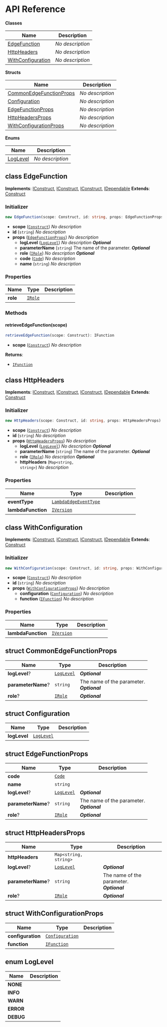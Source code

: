 # API Reference

**Classes**

Name|Description
----|-----------
[EdgeFunction](#cloudcomponents-cdk-lambda-at-edge-pattern-edgefunction)|*No description*
[HttpHeaders](#cloudcomponents-cdk-lambda-at-edge-pattern-httpheaders)|*No description*
[WithConfiguration](#cloudcomponents-cdk-lambda-at-edge-pattern-withconfiguration)|*No description*


**Structs**

Name|Description
----|-----------
[CommonEdgeFunctionProps](#cloudcomponents-cdk-lambda-at-edge-pattern-commonedgefunctionprops)|*No description*
[Configuration](#cloudcomponents-cdk-lambda-at-edge-pattern-configuration)|*No description*
[EdgeFunctionProps](#cloudcomponents-cdk-lambda-at-edge-pattern-edgefunctionprops)|*No description*
[HttpHeadersProps](#cloudcomponents-cdk-lambda-at-edge-pattern-httpheadersprops)|*No description*
[WithConfigurationProps](#cloudcomponents-cdk-lambda-at-edge-pattern-withconfigurationprops)|*No description*


**Enums**

Name|Description
----|-----------
[LogLevel](#cloudcomponents-cdk-lambda-at-edge-pattern-loglevel)|*No description*



## class EdgeFunction  <a id="cloudcomponents-cdk-lambda-at-edge-pattern-edgefunction"></a>



__Implements__: [IConstruct](#constructs-iconstruct), [IConstruct](#aws-cdk-core-iconstruct), [IConstruct](#constructs-iconstruct), [IDependable](#aws-cdk-core-idependable)
__Extends__: [Construct](#aws-cdk-core-construct)

### Initializer




```ts
new EdgeFunction(scope: Construct, id: string, props: EdgeFunctionProps)
```

* **scope** (<code>[Construct](#aws-cdk-core-construct)</code>)  *No description*
* **id** (<code>string</code>)  *No description*
* **props** (<code>[EdgeFunctionProps](#cloudcomponents-cdk-lambda-at-edge-pattern-edgefunctionprops)</code>)  *No description*
  * **logLevel** (<code>[LogLevel](#cloudcomponents-cdk-lambda-at-edge-pattern-loglevel)</code>)  *No description* __*Optional*__
  * **parameterName** (<code>string</code>)  The name of the parameter. __*Optional*__
  * **role** (<code>[IRole](#aws-cdk-aws-iam-irole)</code>)  *No description* __*Optional*__
  * **code** (<code>[Code](#aws-cdk-aws-lambda-code)</code>)  *No description* 
  * **name** (<code>string</code>)  *No description* 



### Properties


Name | Type | Description 
-----|------|-------------
**role** | <code>[IRole](#aws-cdk-aws-iam-irole)</code> | <span></span>

### Methods


#### retrieveEdgeFunction(scope) <a id="cloudcomponents-cdk-lambda-at-edge-pattern-edgefunction-retrieveedgefunction"></a>



```ts
retrieveEdgeFunction(scope: Construct): IFunction
```

* **scope** (<code>[Construct](#aws-cdk-core-construct)</code>)  *No description*

__Returns__:
* <code>[IFunction](#aws-cdk-aws-lambda-ifunction)</code>



## class HttpHeaders  <a id="cloudcomponents-cdk-lambda-at-edge-pattern-httpheaders"></a>



__Implements__: [IConstruct](#constructs-iconstruct), [IConstruct](#aws-cdk-core-iconstruct), [IConstruct](#constructs-iconstruct), [IDependable](#aws-cdk-core-idependable)
__Extends__: [Construct](#aws-cdk-core-construct)

### Initializer




```ts
new HttpHeaders(scope: Construct, id: string, props: HttpHeadersProps)
```

* **scope** (<code>[Construct](#aws-cdk-core-construct)</code>)  *No description*
* **id** (<code>string</code>)  *No description*
* **props** (<code>[HttpHeadersProps](#cloudcomponents-cdk-lambda-at-edge-pattern-httpheadersprops)</code>)  *No description*
  * **logLevel** (<code>[LogLevel](#cloudcomponents-cdk-lambda-at-edge-pattern-loglevel)</code>)  *No description* __*Optional*__
  * **parameterName** (<code>string</code>)  The name of the parameter. __*Optional*__
  * **role** (<code>[IRole](#aws-cdk-aws-iam-irole)</code>)  *No description* __*Optional*__
  * **httpHeaders** (<code>Map<string, string></code>)  *No description* 



### Properties


Name | Type | Description 
-----|------|-------------
**eventType** | <code>[LambdaEdgeEventType](#aws-cdk-aws-cloudfront-lambdaedgeeventtype)</code> | <span></span>
**lambdaFunction** | <code>[IVersion](#aws-cdk-aws-lambda-iversion)</code> | <span></span>



## class WithConfiguration  <a id="cloudcomponents-cdk-lambda-at-edge-pattern-withconfiguration"></a>



__Implements__: [IConstruct](#constructs-iconstruct), [IConstruct](#aws-cdk-core-iconstruct), [IConstruct](#constructs-iconstruct), [IDependable](#aws-cdk-core-idependable)
__Extends__: [Construct](#aws-cdk-core-construct)

### Initializer




```ts
new WithConfiguration(scope: Construct, id: string, props: WithConfigurationProps)
```

* **scope** (<code>[Construct](#aws-cdk-core-construct)</code>)  *No description*
* **id** (<code>string</code>)  *No description*
* **props** (<code>[WithConfigurationProps](#cloudcomponents-cdk-lambda-at-edge-pattern-withconfigurationprops)</code>)  *No description*
  * **configuration** (<code>[Configuration](#cloudcomponents-cdk-lambda-at-edge-pattern-configuration)</code>)  *No description* 
  * **function** (<code>[IFunction](#aws-cdk-aws-lambda-ifunction)</code>)  *No description* 



### Properties


Name | Type | Description 
-----|------|-------------
**lambdaFunction** | <code>[IVersion](#aws-cdk-aws-lambda-iversion)</code> | <span></span>



## struct CommonEdgeFunctionProps  <a id="cloudcomponents-cdk-lambda-at-edge-pattern-commonedgefunctionprops"></a>






Name | Type | Description 
-----|------|-------------
**logLevel**? | <code>[LogLevel](#cloudcomponents-cdk-lambda-at-edge-pattern-loglevel)</code> | __*Optional*__
**parameterName**? | <code>string</code> | The name of the parameter.<br/>__*Optional*__
**role**? | <code>[IRole](#aws-cdk-aws-iam-irole)</code> | __*Optional*__



## struct Configuration  <a id="cloudcomponents-cdk-lambda-at-edge-pattern-configuration"></a>






Name | Type | Description 
-----|------|-------------
**logLevel** | <code>[LogLevel](#cloudcomponents-cdk-lambda-at-edge-pattern-loglevel)</code> | <span></span>



## struct EdgeFunctionProps  <a id="cloudcomponents-cdk-lambda-at-edge-pattern-edgefunctionprops"></a>






Name | Type | Description 
-----|------|-------------
**code** | <code>[Code](#aws-cdk-aws-lambda-code)</code> | <span></span>
**name** | <code>string</code> | <span></span>
**logLevel**? | <code>[LogLevel](#cloudcomponents-cdk-lambda-at-edge-pattern-loglevel)</code> | __*Optional*__
**parameterName**? | <code>string</code> | The name of the parameter.<br/>__*Optional*__
**role**? | <code>[IRole](#aws-cdk-aws-iam-irole)</code> | __*Optional*__



## struct HttpHeadersProps  <a id="cloudcomponents-cdk-lambda-at-edge-pattern-httpheadersprops"></a>






Name | Type | Description 
-----|------|-------------
**httpHeaders** | <code>Map<string, string></code> | <span></span>
**logLevel**? | <code>[LogLevel](#cloudcomponents-cdk-lambda-at-edge-pattern-loglevel)</code> | __*Optional*__
**parameterName**? | <code>string</code> | The name of the parameter.<br/>__*Optional*__
**role**? | <code>[IRole](#aws-cdk-aws-iam-irole)</code> | __*Optional*__



## struct WithConfigurationProps  <a id="cloudcomponents-cdk-lambda-at-edge-pattern-withconfigurationprops"></a>






Name | Type | Description 
-----|------|-------------
**configuration** | <code>[Configuration](#cloudcomponents-cdk-lambda-at-edge-pattern-configuration)</code> | <span></span>
**function** | <code>[IFunction](#aws-cdk-aws-lambda-ifunction)</code> | <span></span>



## enum LogLevel  <a id="cloudcomponents-cdk-lambda-at-edge-pattern-loglevel"></a>



Name | Description
-----|-----
**NONE** |
**INFO** |
**WARN** |
**ERROR** |
**DEBUG** |


